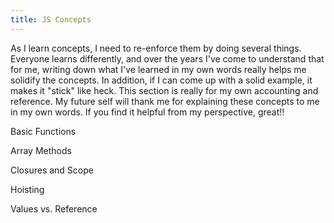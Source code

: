 ```yaml
---
title: JS Concepts
---
```


As I learn concepts, I need to re-enforce them by doing several things. Everyone learns differently, and over the years I've come to understand that for me, writing down what I've learned in my own words really helps me solidify the concepts. In addition, if I can come up with a solid example, it makes it "stick" like heck. This section is really for my own accounting and reference. My future self will thank me for explaining these concepts to me in my own words. If you find it helpful from my perspective, great!! 

Basic Functions

Array Methods

Closures and Scope

Hoisting

Values vs. Reference

